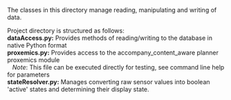 The classes in this directory manage reading, manipulating and writing of data.

Project directory is structured as follows:  
__dataAccess.py:__ Provides methods of reading/writing to the database in native Python format  
__proxemics.py:__ Provides access to the accompany_content_aware planner proxemics module  
&nbsp;&nbsp; *Note*: This file can be executed directly for testing, see command line help for parameters  
__stateResolver.py:__ Manages converting raw sensor values into boolean 'active' states and determining their display state.  
